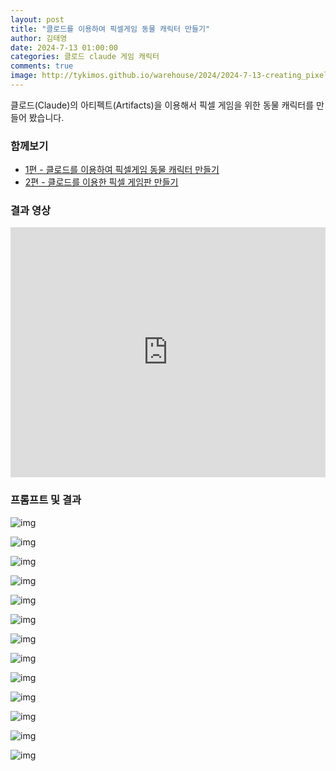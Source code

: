 ```yaml
---
layout: post
title: "클로드를 이용하여 픽셀게임 동물 캐릭터 만들기"
author: 김태영
date: 2024-7-13 01:00:00
categories: 클로드 claude 게임 캐릭터
comments: true
image: http://tykimos.github.io/warehouse/2024/2024-7-13-creating_pixel_game_animal_characters_with_claude_title.jpg
---
```


클로드(Claude)의 아티펙트(Artifacts)을 이용해서 픽셀 게임을 위한 동물 캐릭터를 만들어 봤습니다.

### 함께보기

* [1편 - 클로드를 이용하여 픽셀게임 동물 캐릭터 만들기](https://tykimos.github.io/2024/07/13/creating_pixel_game_animal_characters_with_claude/)
* [2편 - 클로드를 이용한 픽셀 게임판 만들기](https://tykimos.github.io/2024/07/14/creating_a_pixel_game_board_with_claude/)

### 결과 영상

<iframe width="100%" height="400" src="https://www.youtube.com/embed/5S4YwnGy7lM" title="YouTube video player" frameborder="0" allow="accelerometer; autoplay; clipboard-write; encrypted-media; gyroscope; picture-in-picture" allowfullscreen></iframe>

### 프롬프트 및 결과

![img](http://tykimos.github.io/warehouse/2024/2024-7-13-creating_pixel_game_animal_characters_with_claude_1.jpeg)

![img](http://tykimos.github.io/warehouse/2024/2024-7-13-creating_pixel_game_animal_characters_with_claude_2.jpeg)

![img](http://tykimos.github.io/warehouse/2024/2024-7-13-creating_pixel_game_animal_characters_with_claude_3.jpeg)

![img](http://tykimos.github.io/warehouse/2024/2024-7-13-creating_pixel_game_animal_characters_with_claude_4.jpeg)

![img](http://tykimos.github.io/warehouse/2024/2024-7-13-creating_pixel_game_animal_characters_with_claude_5.jpeg)

![img](http://tykimos.github.io/warehouse/2024/2024-7-13-creating_pixel_game_animal_characters_with_claude_6.jpeg)

![img](http://tykimos.github.io/warehouse/2024/2024-7-13-creating_pixel_game_animal_characters_with_claude_7.jpeg)

![img](http://tykimos.github.io/warehouse/2024/2024-7-13-creating_pixel_game_animal_characters_with_claude_8.jpeg)

![img](http://tykimos.github.io/warehouse/2024/2024-7-13-creating_pixel_game_animal_characters_with_claude_9.jpeg)

![img](http://tykimos.github.io/warehouse/2024/2024-7-13-creating_pixel_game_animal_characters_with_claude_10.jpeg)

![img](http://tykimos.github.io/warehouse/2024/2024-7-13-creating_pixel_game_animal_characters_with_claude_11.jpeg)

![img](http://tykimos.github.io/warehouse/2024/2024-7-13-creating_pixel_game_animal_characters_with_claude_12.jpeg)

![img](http://tykimos.github.io/warehouse/2024/2024-7-13-creating_pixel_game_animal_characters_with_claude_13.jpeg)